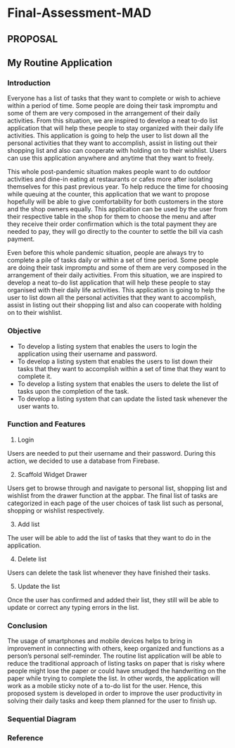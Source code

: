 # Final-Assessment-MAD

## PROPOSAL 

## My Routine Application

### Introduction

Everyone has a list of tasks that they want to complete or wish to achieve within a period of time. Some people are doing their task impromptu and some of them are very composed in the arrangement of their daily activities. From this situation, we are inspired to develop a neat to-do list application that will help these people to stay organized with their daily life activities. This application is going to help the user to list down all the personal activities that they want to accomplish, assist in listing out their shopping list and also can cooperate with holding on to their wishlist. Users can use this application anywhere and anytime that they want to freely. 
 
This whole post-pandemic situation makes people want to do outdoor activities and dine-in eating at restaurants or cafes more after isolating themselves for this past previous year. To help reduce the time for choosing while queuing at the counter, this application that we want to propose hopefully will be able to give comfortability for both customers in the store and the shop owners equally. This application can be used by the user from their respective table in the shop for them to choose the menu and after they receive their order confirmation which is the total payment they are needed to pay, they will go directly to the counter to settle the bill via cash payment.   

Even before this whole pandemic situation, people are always try to complete a pile of tasks daily or within a set of time period. Some people are doing their task impromptu and some of them are very composed in the arrangement of their daily activities. From this situation, we are inspired to develop a neat to-do list application that will help these people to stay organised with their daily life activities. This application is going to help the user to list down all the personal activities that they want to accomplish, assist in listing out their shopping list and also can cooperate with holding on to their wishlist. 


### Objective

- To develop a listing system that enables the users to login the application using their username and password.
- To develop a listing system that enables the users to list down their tasks that they want to accomplish within a set of time that they want to complete it.
- To develop a listing system that enables the users to delete the list of tasks upon the completion of the task.
- To develop a listing system that can update the listed task whenever the user wants to.


### Function and Features

1. Login

Users are needed to put their username and their password. During this action, we decided to use a database from Firebase.

2. Scaffold Widget Drawer

Users get to browse through and navigate to personal list, shopping list and wishlist from the drawer function at the appbar. The final list of tasks are categorized 
in each page of the user choices of task list such as personal, shopping or wishlist respectively.  

3. Add list

The user will be able to add the list of tasks that they want to do in the application.

4. Delete list

Users can delete the task list whenever they have finished their tasks. 

5. Update the list

Once the user has confirmed and added their list, they still will be able to update or correct any typing errors in the list. 

### Conclusion

The usage of smartphones and mobile devices helps to bring in improvement in connecting with others, keep organized and functions as a person’s personal self-reminder. 
The routine list application will be able to reduce the traditional approach of listing tasks on paper that is risky where people might lose the paper or could have 
smudged the handwriting on the paper while trying to complete the list. In other words, the application will work as a mobile sticky note of a to-do list for the user. 
Hence, this proposed system is developed in order to improve the user productivity in solving their daily tasks and keep them planned for the user to finish up. 

### Sequential Diagram

### Reference
